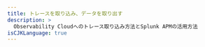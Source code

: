```yaml
---
title: トレースを取り込み、データを取り出す
description: >
  Observability Cloudへのトレース取り込み方法とSplunk APMの活用方法
isCJKLanguage: true
---
```

